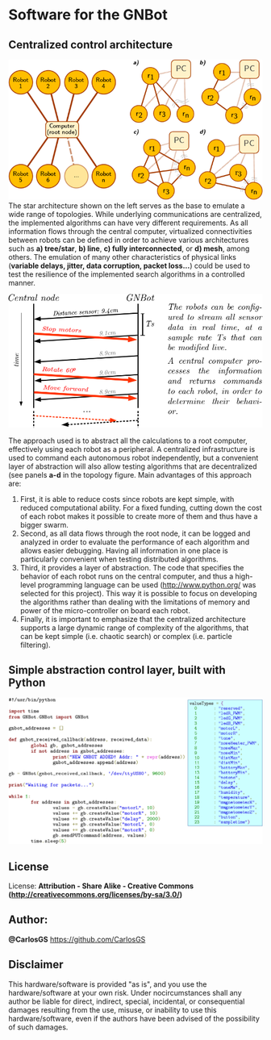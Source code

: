 Software for the GNBot
=====

Centralized control architecture  
--
![ScreenShot](Media/topology.png)  
The star architecture shown on the left serves as the base to emulate a wide range of topologies. While underlying communications are centralized, the implemented algorithms can have very different requirements. As all information flows through the central computer, virtualized connectivities between robots can be defined in order to achieve various architectures such as **a) tree/star**, **b) line**, **c) fully interconnected**, or **d) mesh**, among others. The emulation of many other characteristics of physical links (**variable delays, jitter, data corruption, packet loss...**) could be used to test the resilience of the implemented search algorithms in a controlled manner.



![ScreenShot](Media/communication.png)  

The approach used is to abstract all the calculations to a root computer, effectively using each robot as a peripheral.
A centralized infrastructure is used to command each autonomous robot independently, but a convenient layer of abstraction will also allow testing algorithms that are decentralized (see panels **a-d** in the topology figure. Main advantages of this approach are:  

1. First, it is able to reduce costs since robots are kept simple, with reduced computational ability. For a fixed funding, cutting down the cost of each robot makes it possible to create more of them and thus have a bigger swarm.  
1. Second, as all data flows through the root node, it can be logged and analyzed in order to evaluate the performance of each algorithm and allows easier debugging. Having all information in one place is particularly convenient when testing distributed algorithms.  
1. Third, it provides a layer of abstraction. The code that specifies the behavior of each robot runs on the central computer, and thus a high-level programming language can be used (<http://www.python.org/> was selected for this project). This way it is possible to focus on developing the algorithms rather than dealing with the limitations of memory and power of the micro-controller on board each robot.  
1. Finally, it is important to emphasize that the centralized architecture supports a large dynamic range of complexity of the algorithms, that can be kept simple (i.e. chaotic search) or complex (i.e. particle filtering).  


Simple abstraction control layer, built with Python  
--

![ScreenShot](Media/basic_example.png)  


License  
--
License: **Attribution - Share Alike - Creative Commons (<http://creativecommons.org/licenses/by-sa/3.0/>)**  

Author:  
--
**@CarlosGS** <https://github.com/CarlosGS>

Disclaimer  
--
This hardware/software is provided "as is", and you use the hardware/software at your own risk. Under nocircumstances shall any author be liable for direct, indirect, special, incidental, or consequential damages resulting from the use, misuse, or inability to use this hardware/software, even if the authors have been advised of the possibility of such damages.  

